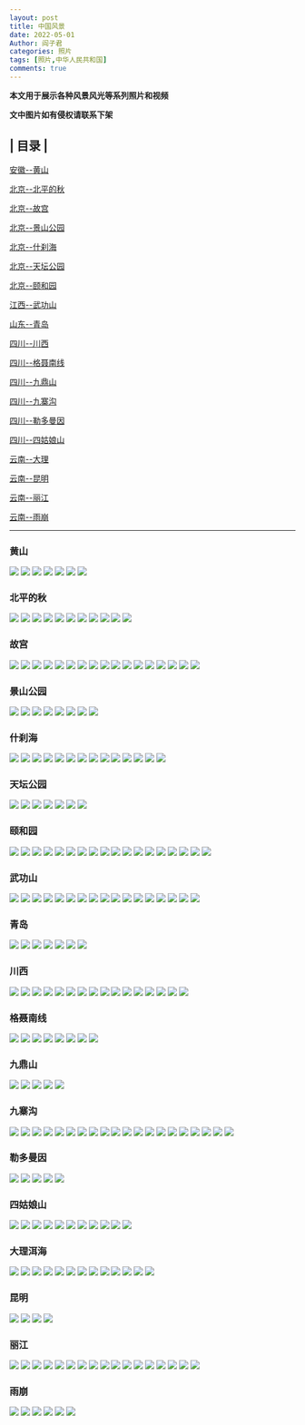 ```yaml
---
layout: post
title: 中国风景
date: 2022-05-01
Author: 阎子君
categories: 照片
tags: [照片,中华人民共和国]
comments: true
---
```


**本文用于展示各种风景风光等系列照片和视频**

**文中图片如有侵权请联系下架**

## | 目录 |

[安徽--黄山](#黄山)

[北京--北平的秋](#北平的秋)

[北京--故宫](#故宫)

[北京--景山公园](#景山公园)

[北京--什刹海](#什刹海)

[北京--天坛公园](#天坛公园)

[北京--颐和园](#颐和园)

[江西--武功山](#武功山)

[山东--青岛](#青岛)

[四川--川西](#川西)

[四川--格聂南线](#格聂南线)

[四川--九鼎山](#九鼎山)

[四川--九寨沟](#九寨沟)

[四川--勒多曼因](#勒多曼因)

[四川--四姑娘山](#四姑娘山)

[云南--大理](#大理洱海)

[云南--昆明](#昆明)

[云南--丽江](#丽江)

[云南--雨崩](#雨崩)

---

### <span id="jump">黄山</span>

<img src="/images/Pictures/394.webp"/>

<img src="/images/Pictures/396.webp"/>

<img src="/images/Pictures/397.webp"/>

<img src="/images/Pictures/398.webp"/>

<img src="/images/Pictures/399.webp"/>

<img src="/images/Pictures/393.webp"/>

<img src="/images/Pictures/395.webp"/>

### <span id="jump">北平的秋</span>

<img src="/images/Pictures/29.webp"/>

<img src="/images/Pictures/30.webp"/>

<img src="/images/Pictures/31.webp"/>

<img src="/images/Pictures/32.webp"/>

<img src="/images/Pictures/33.webp"/>

<img src="/images/Pictures/34.webp"/>

<img src="/images/Pictures/35.webp"/>

<img src="/images/Pictures/36.webp"/>

<img src="/images/Pictures/37.webp"/>

<img src="/images/Pictures/38.webp"/>

<img src="/images/Pictures/39.webp"/>

### <span id="jump">故宫</span>

<img src="/images/Pictures/40.webp"/>

<img src="/images/Pictures/41.webp"/>

<img src="/images/Pictures/42.webp"/>

<img src="/images/Pictures/43.webp"/>

<img src="/images/Pictures/351.webp"/>

<img src="/images/Pictures/352.webp"/>

<img src="/images/Pictures/353.webp"/>

<img src="/images/Pictures/354.webp"/>

<img src="/images/Pictures/355.webp"/>

<img src="/images/Pictures/356webp"/>

<img src="/images/Pictures/357.webp"/>

<img src="/images/Pictures/358.webp"/>

<img src="/images/Pictures/359.webp"/>

<img src="/images/Pictures/360.webp"/>

<img src="/images/Pictures/361.webp"/>

<img src="/images/Pictures/362.webp"/>

<img src="/images/Pictures/363.webp"/>

### <span id="jump">景山公园</span>

<img src="/images/Pictures/364.webp"/>

<img src="/images/Pictures/365.webp"/>

<img src="/images/Pictures/366.webp"/>

<img src="/images/Pictures/367.webp"/>

<img src="/images/Pictures/368.webp"/>

<img src="/images/Pictures/369.webp"/>

<img src="/images/Pictures/370.webp"/>

<img src="/images/Pictures/371.webp"/>

### <span id="jump">什刹海</span>

<img src="/images/Pictures/1.jpeg"/>

<img src="/images/Pictures/2.jpeg"/>

<img src="/images/Pictures/3.jpeg"/>

<img src="/images/Pictures/4.jpeg"/>

<img src="/images/Pictures/5.jpeg"/>

<img src="/images/Pictures/6.jpeg"/>

<img src="/images/Pictures/7.jpeg"/>

<img src="/images/Pictures/8.jpeg"/>

<img src="/images/Pictures/287.webp"/>

<img src="/images/Pictures/288.webp"/>

<img src="/images/Pictures/289.webp"/>

<img src="/images/Pictures/290.webp"/>

<img src="/images/Pictures/291.webp"/>

<img src="/images/Pictures/292.webp"/>

### <span id="jump">天坛公园</span>

<img src="/images/Pictures/49.webp"/>

<img src="/images/Pictures/50.webp"/>

<img src="/images/Pictures/51.webp"/>

<img src="/images/Pictures/52.webp"/>

<img src="/images/Pictures/53.webp"/>

<img src="/images/Pictures/54.webp"/>

<img src="/images/Pictures/55.webp"/>

### <span id="jump">颐和园</span>

<img src="/images/Pictures/93.webp"/>

<img src="/images/Pictures/94.webp"/>

<img src="/images/Pictures/170.webp"/>

<img src="/images/Pictures/171.webp"/>

<img src="/images/Pictures/172.webp"/>

<img src="/images/Pictures/173.webp"/>

<img src="/images/Pictures/174.webp"/>

<img src="/images/Pictures/175.webp"/>

<img src="/images/Pictures/176.webp"/>

<img src="/images/Pictures/177.webp"/>

<img src="/images/Pictures/178.webp"/>

<img src="/images/Pictures/179.webp"/>

<img src="/images/Pictures/180.webp"/>

<img src="/images/Pictures/181.webp"/>

<img src="/images/Pictures/182.webp"/>

<img src="/images/Pictures/183.webp"/>

<img src="/images/Pictures/184.webp"/>

<img src="/images/Pictures/185.webp"/>

### <span id="jump">武功山</span>

<img src="/images/Pictures/420.webp"/>

<img src="/images/Pictures/421.webp"/>

<img src="/images/Pictures/422.webp"/>

<img src="/images/Pictures/423.webp"/>

<img src="/images/Pictures/424.webp"/>

<img src="/images/Pictures/425.webp"/>

<img src="/images/Pictures/426.webp"/>

<img src="/images/Pictures/427.webp"/>

<img src="/images/Pictures/384.webp"/>

<img src="/images/Pictures/385.webp"/>

<img src="/images/Pictures/386.webp"/>

<img src="/images/Pictures/387.webp"/>

<img src="/images/Pictures/388.webp"/>

<img src="/images/Pictures/389.webp"/>

<img src="/images/Pictures/390.webp"/>

<img src="/images/Pictures/391.webp"/>

<img src="/images/Pictures/392.webp"/>

### <span id="jump">青岛</span>

<img src="/images/Pictures/260.webp"/>

<img src="/images/Pictures/261.webp"/>

<img src="/images/Pictures/262.webp"/>

<img src="/images/Pictures/263.webp"/>

<img src="/images/Pictures/264.webp"/>

<img src="/images/Pictures/265.webp"/>

<img src="/images/Pictures/266.webp"/>

### <span id="jump">川西</span>

<img src="/images/Pictures/338.webp"/>

<img src="/images/Pictures/339.webp"/>

<img src="/images/Pictures/340.webp"/>

<img src="/images/Pictures/341.webp"/>

<img src="/images/Pictures/342.webp"/>

<img src="/images/Pictures/373.webp"/>

<img src="/images/Pictures/374.webp"/>

<img src="/images/Pictures/375.webp"/>

<img src="/images/Pictures/376.webp"/>

<img src="/images/Pictures/377.webp"/>

<img src="/images/Pictures/378.webp"/>

<img src="/images/Pictures/379.webp"/>

<img src="/images/Pictures/380.webp"/>

<img src="/images/Pictures/381.webp"/>

<img src="/images/Pictures/382.webp"/>

<img src="/images/Pictures/383.webp"/>

### <span id="jump">格聂南线</span>

<img src="/images/Pictures/343.webp"/>

<img src="/images/Pictures/344.webp"/>

<img src="/images/Pictures/345.webp"/>

<img src="/images/Pictures/346.webp"/>

<img src="/images/Pictures/347.webp"/>

<img src="/images/Pictures/348.webp"/>

<img src="/images/Pictures/349.webp"/>

<img src="/images/Pictures/350.webp"/>

### <span id="jump">九鼎山</span>

<img src="/images/Pictures/101.webp"/>

<img src="/images/Pictures/102.webp"/>

<img src="/images/Pictures/103.webp"/>

<img src="/images/Pictures/104.webp"/>

<img src="/images/Pictures/105.webp"/>

### <span id="jump">九寨沟</span>

<img src="/images/Pictures/204.webp"/>

<img src="/images/Pictures/205.webp"/>

<img src="/images/Pictures/206.webp"/>

<img src="/images/Pictures/207.webp"/>

<img src="/images/Pictures/208.webp"/>

<img src="/images/Pictures/209.webp"/>

<img src="/images/Pictures/210.webp"/>

<img src="/images/Pictures/211.webp"/>

<img src="/images/Pictures/212.webp"/>

<img src="/images/Pictures/213.webp"/>

<img src="/images/Pictures/214.webp"/>

<img src="/images/Pictures/215.webp"/>

<img src="/images/Pictures/216.webp"/>

<img src="/images/Pictures/253.webp"/>

<img src="/images/Pictures/254.webp"/>

<img src="/images/Pictures/255.webp"/>

<img src="/images/Pictures/256.webp"/>

<img src="/images/Pictures/257.webp"/>

<img src="/images/Pictures/258.webp"/>

<img src="/images/Pictures/259.webp"/>

### <span id="jump">勒多曼因</span>

<img src="/images/Pictures/217.webp"/>

<img src="/images/Pictures/218.webp"/>

<img src="/images/Pictures/219.webp"/>

<img src="/images/Pictures/220.webp"/>

<img src="/images/Pictures/221.webp"/>

### <span id="jump">四姑娘山</span>

<img src="/images/Pictures/233.webp"/>

<img src="/images/Pictures/234.webp"/>

<img src="/images/Pictures/235.webp"/>

<img src="/images/Pictures/236.webp"/>

<img src="/images/Pictures/237.webp"/>

<img src="/images/Pictures/238.webp"/>

<img src="/images/Pictures/239.webp"/>

<img src="/images/Pictures/240.webp"/>

<img src="/images/Pictures/241.webp"/>

<img src="/images/Pictures/242.webp"/>

<img src="/images/Pictures/243.webp"/>

### <span id="jump">大理洱海</span>

<img src="/images/Pictures/305.webp"/>

<img src="/images/Pictures/306.webp"/>

<img src="/images/Pictures/307.webp"/>

<img src="/images/Pictures/308.webp"/>

<img src="/images/Pictures/309.webp"/>

<img src="/images/Pictures/310.webp"/>

<img src="/images/Pictures/311.webp"/>

<img src="/images/Pictures/312.webp"/>

<img src="/images/Pictures/313.webp"/>

<img src="/images/Pictures/314.webp"/>

<img src="/images/Pictures/315.webp"/>

<img src="/images/Pictures/316.webp"/>

<img src="/images/Pictures/317.webp"/>

### <span id="jump">昆明</span>

<img src="/images/Pictures/301.webp"/>

<img src="/images/Pictures/302.webp"/>

<img src="/images/Pictures/303.webp"/>

<img src="/images/Pictures/304.webp"/>

### <span id="jump">丽江</span>

<img src="/images/Pictures/318.webp"/>

<img src="/images/Pictures/319.webp"/>

<img src="/images/Pictures/320.webp"/>

<img src="/images/Pictures/321.webp"/>

<img src="/images/Pictures/322.webp"/>

<img src="/images/Pictures/323.webp"/>

<img src="/images/Pictures/324.webp"/>

<img src="/images/Pictures/325.webp"/>

<img src="/images/Pictures/326.webp"/>

<img src="/images/Pictures/327.webp"/>

<img src="/images/Pictures/328.webp"/>

<img src="/images/Pictures/329.webp"/>

<img src="/images/Pictures/330.webp"/>

<img src="/images/Pictures/331.webp"/>

<img src="/images/Pictures/332.webp"/>

<img src="/images/Pictures/333.webp"/>

<img src="/images/Pictures/334.webp"/>

### <span id="jump">雨崩</span>

<img src="/images/Pictures/227.webp"/>

<img src="/images/Pictures/228.webp"/>

<img src="/images/Pictures/229.webp"/>

<img src="/images/Pictures/230.webp"/>

<img src="/images/Pictures/231.webp"/>

<img src="/images/Pictures/232.webp"/>

